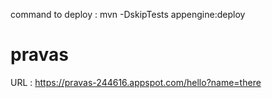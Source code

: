 command to deploy : mvn -DskipTests appengine:deploy

# pravas
URL : https://pravas-244616.appspot.com/hello?name=there


